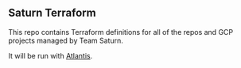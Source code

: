 ## Saturn Terraform

This repo contains Terraform definitions for all of the repos and GCP projects managed by Team Saturn.

It will be run with [Atlantis](https://docs.dsp-devops.broadinstitute.org/best-practices-guides/terraform). 
